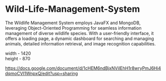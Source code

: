# Wild-Life-Management-System
The Wildlife Management System employs JavaFX and MongoDB, leveraging Object-Oriented Programming for seamless information management of diverse wildlife species. With a user-friendly interface, it offers a loading page, a dynamic dashboard for searching and managing animals, detailed information retrieval, and image recognition capabilities.

width   - 1420
<br>
height  - 870

https://docs.google.com/document/d/1cHEM6ndBjxNViIEhH1r8wryPmJ6Hi4dqmoCVI1WnpxQ/edit?usp=sharing
